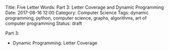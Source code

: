 Title: Five Letter Words: Part 3: Letter Coverage and Dynamic Programming
Date: 2017-08-16 12:00
Category: Computer Science
Tags: dynamic programming, python, computer science, graphs, algorithms, art of computer programming
Status: draft

Part 3:
* Dynamic Programming: Letter Coverage


